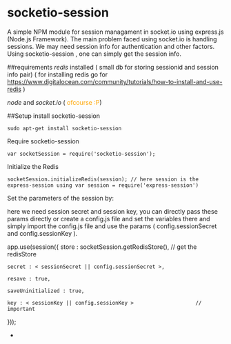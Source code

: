 socketio-session
==============

A simple NPM module for session managament in socket.io using express.js (Node.js Framework).
The main problem faced using socket.io is handling sessions. We may need session info for authentication and other factors.
Using socketio-session , one can simply get the session info.

##requirements
  <em>redis</em> installed ( small db for storing sessionid and session info pair)
  ( for installing redis go for https://www.digitalocean.com/community/tutorials/how-to-install-and-use-redis )

  <em>node</em> and <em>socket.io</em> ( <span style = 'color:orange'>ofcourse :P</span>)

##Setup
  install socketio-session


    sudo apt-get install socketio-session

  Require socketio-session

    var socketSession = require('socketio-session');

  Initialize the Redis

    socketSession.initializeRedis(session); // here session is the express-session using var session = require('express-session')  

  Set the parameters of the session by:

  here we need session secret and session key, you can directly pass these params directly or create a config.js file and set the variables there and simply import the config.js file and use the params ( config.sessionSecret and config.sessionKey ).
  
  app.use(session({
    store : socketSession.getRedisStore(),   // get the redisStore

    secret : < sessionSecret || config.sessionSecret >,

    resave : true,

    saveUninitialized : true,

    key : < sessionKey || config.sessionKey >                    // important
  }));

  -
